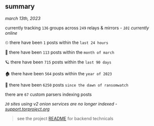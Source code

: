 
## summary
_march 13th, 2023_

currently tracking `136` groups across `249` relays & mirrors - _`101` currently online_

⏲ there have been `1` posts within the `last 24 hours`

🦈 there have been `113` posts within the `month of march`

🪐 there have been `715` posts within the `last 90 days`

🏚 there have been `564` posts within the `year of 2023`

🦕 there have been `6250` posts `since the dawn of ransomwatch`

there are `67` custom parsers indexing posts

_`20` sites using v2 onion services are no longer indexed - [support.torproject.org](https://support.torproject.org/onionservices/v2-deprecation/)_

> see the project [README](https://github.com/joshhighet/ransomwatch#ransomwatch--) for backend technicals
